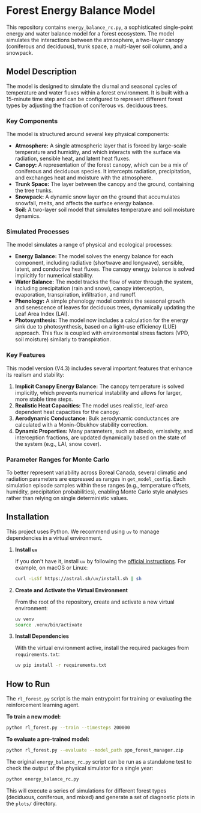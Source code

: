 # Forest Energy Balance Model

This repository contains `energy_balance_rc.py`, a sophisticated single-point energy and water balance model for a forest ecosystem. The model simulates the interactions between the atmosphere, a two-layer canopy (coniferous and deciduous), trunk space, a multi-layer soil column, and a snowpack.

## Model Description

The model is designed to simulate the diurnal and seasonal cycles of temperature and water fluxes within a forest environment. It is built with a 15-minute time step and can be configured to represent different forest types by adjusting the fraction of coniferous vs. deciduous trees.

### Key Components

The model is structured around several key physical components:

*   **Atmosphere:** A single atmospheric layer that is forced by large-scale temperature and humidity, and which interacts with the surface via radiation, sensible heat, and latent heat fluxes.
*   **Canopy:** A representation of the forest canopy, which can be a mix of coniferous and deciduous species. It intercepts radiation, precipitation, and exchanges heat and moisture with the atmosphere.
*   **Trunk Space:** The layer between the canopy and the ground, containing the tree trunks.
*   **Snowpack:** A dynamic snow layer on the ground that accumulates snowfall, melts, and affects the surface energy balance.
*   **Soil:** A two-layer soil model that simulates temperature and soil moisture dynamics.

### Simulated Processes

The model simulates a range of physical and ecological processes:

*   **Energy Balance:** The model solves the energy balance for each component, including radiative (shortwave and longwave), sensible, latent, and conductive heat fluxes. The canopy energy balance is solved implicitly for numerical stability.
*   **Water Balance:** The model tracks the flow of water through the system, including precipitation (rain and snow), canopy interception, evaporation, transpiration, infiltration, and runoff.
*   **Phenology:** A simple phenology model controls the seasonal growth and senescence of leaves for deciduous trees, dynamically updating the Leaf Area Index (LAI).
*   **Photosynthesis:** The model now includes a calculation for the energy sink due to photosynthesis, based on a light-use efficiency (LUE) approach. This flux is coupled with environmental stress factors (VPD, soil moisture) similarly to transpiration.

### Key Features

This model version (V4.3) includes several important features that enhance its realism and stability:

1.  **Implicit Canopy Energy Balance:** The canopy temperature is solved implicitly, which prevents numerical instability and allows for larger, more stable time steps.
2.  **Realistic Heat Capacities:** The model uses realistic, leaf-area dependent heat capacities for the canopy.
3.  **Aerodynamic Conductance:** Bulk aerodynamic conductances are calculated with a Monin-Obukhov stability correction.
4.  **Dynamic Properties:** Many parameters, such as albedo, emissivity, and interception fractions, are updated dynamically based on the state of the system (e.g., LAI, snow cover).

### Parameter Ranges for Monte Carlo

To better represent variability across Boreal Canada, several climatic and radiation
parameters are expressed as ranges in `get_model_config`. Each simulation episode
samples within these ranges (e.g., temperature offsets, humidity, precipitation
probabilities), enabling Monte Carlo style analyses rather than relying on single
deterministic values.

## Installation

This project uses Python. We recommend using `uv` to manage dependencies in a virtual environment.

1.  **Install `uv`**

    If you don't have it, install `uv` by following the [official instructions](https://github.com/astral-sh/uv#installation). For example, on macOS or Linux:
    ```bash
    curl -LsSf https://astral.sh/uv/install.sh | sh
    ```

2.  **Create and Activate the Virtual Environment**

    From the root of the repository, create and activate a new virtual environment:
    ```bash
    uv venv
    source .venv/bin/activate
    ```

3.  **Install Dependencies**

    With the virtual environment active, install the required packages from `requirements.txt`:
    ```bash
    uv pip install -r requirements.txt
    ```

## How to Run

The `rl_forest.py` script is the main entrypoint for training or evaluating the reinforcement learning agent.

**To train a new model:**
```bash
python rl_forest.py --train --timesteps 200000
```

**To evaluate a pre-trained model:**
```bash
python rl_forest.py --evaluate --model_path ppo_forest_manager.zip
```

The original `energy_balance_rc.py` script can be run as a standalone test to check the output of the physical simulator for a single year:

```bash
python energy_balance_rc.py
```

This will execute a series of simulations for different forest types (deciduous, coniferous, and mixed) and generate a set of diagnostic plots in the `plots/` directory.
